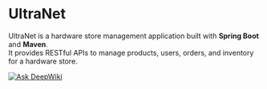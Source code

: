 # UltraNet
UltraNet is a hardware store management application built with **Spring Boot** and **Maven**.  
It provides RESTful APIs to manage products, users, orders, and inventory for a hardware store.

[![Ask DeepWiki](https://deepwiki.com/badge.svg)](https://deepwiki.com/Andreyszn/UltraNet)
